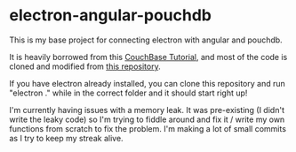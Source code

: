# electron-angular-pouchdb

This is my base project for connecting electron with angular and pouchdb.

It is heavily borrowed from this [CouchBase Tutorial](http://blog.couchbase.com/build-a-desktop-app-with-github-electron-and-couchbase), and most of the code is cloned and modified from [this repository](https://github.com/couchbaselabs/pouchdb-angularjs-app).

If you have electron already installed, you can clone this repository and run "electron ." while in the correct folder and it should start right up!

I'm currently having issues with a memory leak. It was pre-existing (I didn't write the leaky code) so I'm trying to fiddle around and fix it / write my own functions from scratch to fix the problem. I'm making a lot of small commits as I try to keep my streak alive. 